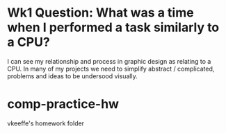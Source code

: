 # Wk1 Question: What was a time when I performed a task similarly to a CPU?
I can see my relationship and process in graphic design as relating to a CPU. In many of my projects we need to simplify abstract / complicated, problems and ideas to be undersood visually.





# comp-practice-hw
vkeeffe's homework folder
